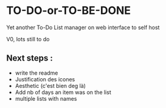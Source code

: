 # TO-DO-or-TO-BE-DONE
Yet another To-Do List manager on web interface to self host

V0, lots still to do

## Next steps :
- write the readme
- Justification des icones
- Aesthetic (c'est bien deg là)
- Add nb of days an item was on the list
- multiple lists with names
